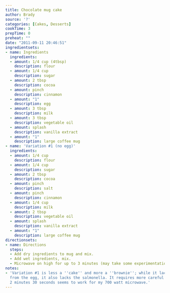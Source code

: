 ```yaml
---
title: Chocolate mug cake
author: Brady
source: '?'
categories: [Cakes, Desserts]
cookTime: 3
prepTime: 0
preheat: ""
date: "2011-09-11 20:46:51"
ingredientsets:
- name: Ingredients
  ingredients:
  - amount: 1/4 cup (4tbsp)
    description: flour
  - amount: 1/4 cup
    description: sugar
  - amount: 2 tbsp
    description: cocoa
  - amount: pinch
    description: cinnamon
  - amount: "1"
    description: egg
  - amount: 3 tbsp
    description: milk
  - amount: 3 tbsp
    description: vegetable oil
  - amount: splash
    description: vanilla extract
  - amount: "1"
    description: large coffee mug
- name: 'Variation #1 (no egg)'
  ingredients:
  - amount: 1/4 cup
    description: flour
  - amount: 1/4 cup
    description: sugar
  - amount: 2 tbsp
    description: cocoa
  - amount: pinch
    description: salt
  - amount: pinch
    description: cinnamon
  - amount: 1/4 cup
    description: milk
  - amount: 2 tbsp
    description: vegetable oil
  - amount: splash
    description: vanilla extract
  - amount: "1"
    description: large coffee mug
directionsets:
- name: Directions
  steps:
  - Add dry ingredients to mug and mix.
  - Add wet ingredients, mix.
  - Microwave on high for up to 3 minutes (may take some experimentation)
notes:
- 'Variation #1 is less a ''cake'' and more a ''brownie''; while it lacks the structure
  from the egg, it also lacks the salmonella. It requires more careful microwave timing;
  2 minutes 30 seconds seems to work for my 700 watt microwave.'
---
```


